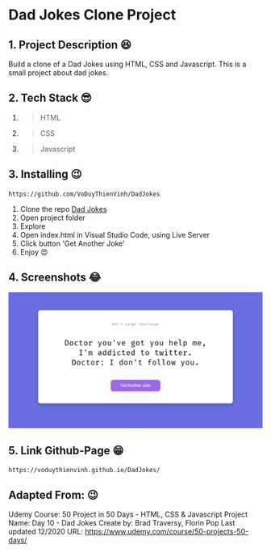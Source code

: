 # Dad Jokes Clone Project

## 1. Project Description 😆

Build a clone of a Dad Jokes using HTML, CSS and Javascript.
This is a small project about dad jokes.

## 2. Tech Stack 😎

1. >HTML
2. >CSS
3. >Javascript

## 3. Installing 😉

```link
https://github.com/VoDuyThienVinh/DadJokes
```

1. Clone the repo [Dad Jokes](https://github.com/VoDuyThienVinh/DadJokes)
2. Open project folder
3. Explore
4. Open index.html in Visual Studio Code, using Live Server
5. Click button 'Get Another Joke'
6. Enjoy 😍

## 4. Screenshots 😂

![Image description](images/dadjokes.PNG)

## 5. Link Github-Page 😁

```link
https://voduythienvinh.github.io/DadJokes/
```

## Adapted From: 😉

Udemy Course: 50 Project in 50 Days - HTML, CSS & Javascript
Project Name: Day 10 - Dad Jokes
Create by: Brad Traversy, Florin Pop
Last updated 12/2020
URL: <https://www.udemy.com/course/50-projects-50-days/>
